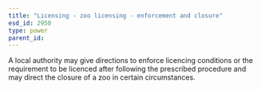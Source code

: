 ```yaml
---
title: "Licensing - zoo licensing - enforcement and closure"
esd_id: 2950
type: power
parent_id:  
---
```


A local authority may give directions to enforce licencing conditions or the requirement to be licenced after following the prescribed procedure and may direct the closure of a zoo in certain circumstances.

